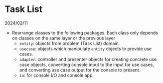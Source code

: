 # Task List

2024/03/11
- Rearrange classes to the following packages. Each class only depends on classes on the same layer or the previous layer 
  - `entity`: objects from problem (Task List) domain.
  - `usecase`: objects which manipulate `entity` objects to provide use cases.
  - `adapter`: controller and presenter objects for creating concrete use case objects, converting console input to the input for use cases, and converting use case output for the console to present.
  - `io`: for console I/O and console app.

